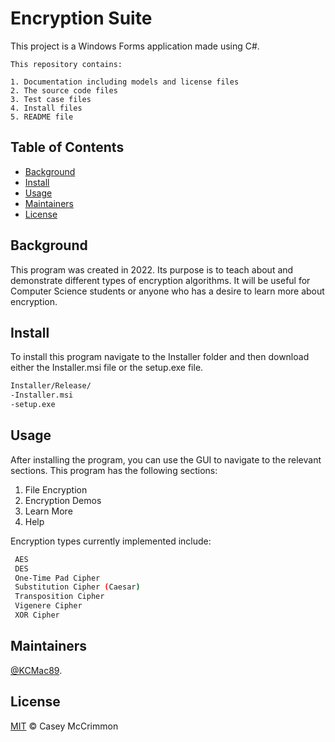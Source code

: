 # Encryption Suite



This project is a Windows Forms application made using C#. 


```
This repository contains:

1. Documentation including models and license files
2. The source code files 
3. Test case files
4. Install files
5. README file

```
<!--- THIS IS A COMMENT-->

<!---
FOLDER STRUCTURE: 


docs
src
test
install
LICENSE
README

Required:

    project name
    project description
    table of contents
    installation instructions
    usage instructions
    license


Properly formatted

    headers
    emphasized text
    inline code
    ordered and numbered lists
    hyperlinks

- all necessary source files are included , dependencies are hyperlinked
- Source files, Testing, Documentation, and License Information all have their separate folders

-->

## Table of Contents



- [Background](#background)
- [Install](#install)
- [Usage](#usage)
- [Maintainers](#maintainers)
- [License](#license)




## Background

This program was created in 2022. Its purpose is to teach about and demonstrate different types of encryption algorithms. It will be useful for Computer Science students or anyone who has a desire to learn more about encryption.



## Install

To install this program navigate to the Installer folder and then download either the Installer.msi file or the setup.exe file. 

```sh
Installer/Release/
-Installer.msi
-setup.exe
```

## Usage

After installing the program, you can use the GUI to navigate to the relevant sections.
This program has the following sections:

1. File Encryption
2. Encryption Demos
3. Learn More
4. Help

Encryption types currently implemented include:
```sh
 AES
 DES
 One-Time Pad Cipher
 Substitution Cipher (Caesar)
 Transposition Cipher
 Vigenere Cipher
 XOR Cipher
```

## Maintainers

[@KCMac89](https://github.com/KCMac89).

## License

[MIT](LICENSE) © Casey McCrimmon


